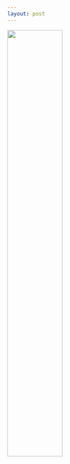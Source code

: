 ```yaml
---
layout: post
---
```


<img src ="https://giphy.com/gifs/geometric-shapes-cosmic-kTLvrIW9rOO9KgvM5P/giphy.gif" width="50%" />
